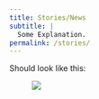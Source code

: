 ```yaml
---
title: Stories/News
subtitle: |
  Some Explanation.
permalink: /stories/
---
```


Should look like this:

<figure class="image">
  <img src="{{baseurl}}/assets/templates/stories.png">
</figure>
